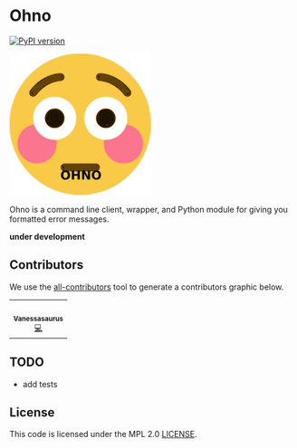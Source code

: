# Ohno

[![PyPI version](https://badge.fury.io/py/ohno.svg)](https://badge.fury.io/py/ohno)

![docs/assets/ohno-small.png](docs/assets/ohno-small.png)

Ohno is a command line client, wrapper, and Python module for giving you formatted error messages.

**under development**

## Contributors

We use the [all-contributors](https://github.com/all-contributors/all-contributors) 
tool to generate a contributors graphic below.

<!-- ALL-CONTRIBUTORS-LIST:START - Do not remove or modify this section -->
<!-- prettier-ignore-start -->
<!-- markdownlint-disable -->
<table>
  <tr>
    <td align="center"><a href="https://vsoch.github.io"><img src="https://avatars.githubusercontent.com/u/814322?v=4?s=100" width="100px;" alt=""/><br /><sub><b>Vanessasaurus</b></sub></a><br /><a href="https://github.com/vsoch/ohno/commits?author=vsoch" title="Code">💻</a></td>
  </tr>
</table>

<!-- markdownlint-restore -->
<!-- prettier-ignore-end -->

<!-- ALL-CONTRIBUTORS-LIST:END -->

## TODO

 - add tests

## License

This code is licensed under the MPL 2.0 [LICENSE](LICENSE).
